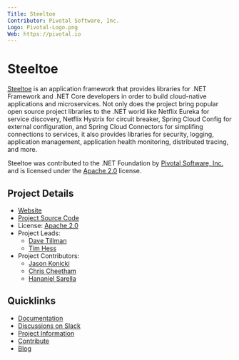 ```yaml
---
Title: Steeltoe
Contributor: Pivotal Software, Inc.
Logo: Pivotal-Logo.png
Web: https://pivotal.io
---
```

# Steeltoe

[Steeltoe](https://steeltoe.io) is an application framework that provides libraries for .NET Framework and .NET Core developers in order to build cloud-native applications and microservices. Not only does the project bring popular open source project libraries to the .NET world like Netflix Eureka for service discovery, Netflix Hystrix for circuit breaker, Spring Cloud Config for external configuration, and Spring Cloud Connectors for simplifing connections to services, it also provides libraries for security, logging, application management, application health monitoring, distributed tracing, and more. 

Steeltoe was contributed to the .NET Foundation by [Pivotal Software, Inc.](https://pivotal.io) and is licensed under the [Apache 2.0](https://opensource.org/licenses/Apache-2.0) license.

## Project Details

* [Website](https://steeltoe.io)
* [Project Source Code](https://github.com/SteeltoeOSS)
* License: [Apache 2.0](https://opensource.org/licenses/Apache-2.0)
* Project Leads: 
  * [Dave Tillman](https://github.com/dtillman)
  * [Tim Hess](https://github.com/TimHess)
* Project Contributors:
  * [Jason Konicki](https://github.com/jkonicki)
  * [Chris Cheetham](https://github.com/ccheetham) 
  * [Hananiel Sarella](https://github.com/hananiel)

## Quicklinks

* [Documentation](https://steeltoe.io/docs)
* [Discussions on Slack](https://slack.steeltoe.io) 
* [Project Information](https://github.com/SteeltoeOSS/Home/blob/master/README.md)
* [Contribute](https://github.com/SteeltoeOSS/Home/blob/master/project-docs/contributing.md)
* [Blog](https://blog.pivotal.io)